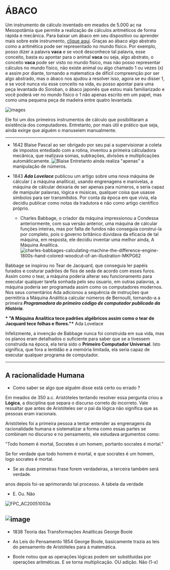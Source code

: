 # **ÁBACO**
Um instrumento de cálculo inventado em meados de 5.000 ac na Mesopotâmia que permite a realização de cálculos aritméticos de forma rápida e mecânica. Para baixar um ábaco em seu dispositivo ou aprender mais sobre este instrumento, [clique aqui](https://play.google.com/store/apps/details?id=br.net.btco.soroban&hl=pt_BR).
Graças ao ábaco algo abstrato como a aritmética pode ser representado no mundo físico.
Por exemplo, posso dizer a palavra **vaca** e se você desconhece tal palavra, esse conceito, basta eu apontar para o animal **vaca** ou seja, algo abstrato, o conceito **vaca** pode ser visto no mundo físico, mas não posso representar cálculos no mundo físico, não existe animal ou algo chamado 1 ou vezes (x) e assim por diante, tornando a matematica de díficil compreenção por ser algo abstrado, mas o ábaco nos ajudou a resolver isso, agora se eu disser 1, e se você nunca viu esse conceito na vida, eu posso apontar para uma peça levantada do Soroban, o ábaco japonês que estou mais familiarizado e você poderá ver no mundo físico o 1 não apenas escrito em um papel, mas como uma pequena peça de madeira entre quatro levantada.

![images](https://github.com/Augustooliveira123/Estudos/assets/169821762/2ce8743f-4488-4450-bd86-63d113d0b740)

Ele foi um dos primeiros instrumentos de cálculo que posibilitaram a existência dos computadores.
Entretanto, por mais útil e prático que seja, ainda exirge que alguém o manuseiem manualmente. 
***
* 1642 Blaise Pascal ao ser obrigado por seu pai a supervisionar a coleta de impostos entediado com a rotina, inventou a primeira cálculadora mecânica, que realizava somas, subtrações, divisões e multiplicações automáticamente.
![Blaise](https://github.com/Augustooliveira123/Estudos/assets/169821762/4a82cc32-35ef-4c99-91a0-e8545e6ff6c9)
Entretanto ainda realiza "apenas" a manipulação de números.

* 1843 __*Ada Lovelace*__ publicou um artigo sobre uma nova máquina de cálcular ( a máquina analítica), usando engrenagens e manivelas, a máquina de cálcular deixaria de ser apenas para números, e seria capaz de manipular palavras, lógica e músicas, qualquer coisa que usasse símbolos para ser transmitidos. Por conta da época em que vivia, ela decidiu publicar como notas da tradutora e não como artigo cientifíco próprio.

   * Charles Babbage, o criador da máquina impressionou a Condessa anteriormente, com sua versão anterior, uma máquina de cálcular funções inteiras, mas por falta de fundos não conseguia construi-la por completo, pois o governo britânico dúvidava da eficacia de tal máquina, em resposta, ele decidiu inventar uma melhor ainda, A Máquina Analítica.
![charles-babbages-calculating-machine-the-difference-engine-1800s-hand-colored-woodcut-of-an-illustration-MKPG62](https://github.com/Augustooliveira123/Estudos/assets/169821762/c6d535c7-8d77-4c98-82c4-548c177aeb13)

Babbage se inspirou no Tear de Jacquard, que conseguia ler papéis furados e costurar padrões de fios de seda de acordo com esses furos. Assim como o tear, a máquina poderia alterar seu funcionamento para executar qualquer tarefa sonhada pelo seu úsuario, em outras palavras, a máquina poderia ser programada assim como os computadores modernos. Nos seus comentários Ada adicionou a sequência de instruções que permitiria a Máquina Análitica calcular números de Bernoulli, tornando-a a primeira __*Programadora do primeiro código de computador publicado da História*__. 

__* "A Máquina Analítica tece padrões algébricos assim como o tear de Jacquard tece folhas e flores."*__ Ada Lovelace

Infelizmente, a invenção de Babbage nunca foi construida em sua vida, mas os planos eram detalhados o suficiente para saber que se a tivessem construida na época, ela teria sido o **Primeiro Computador Universal**. Isto significa, que fora a lentidão e a memória limitada, ela seria capaz de executar qualquer programa de computador.
***
## A racionalidade Humana
* Como saber se algo que alguém disse está certo ou errado ?
  
Em meados de 350 a.c. Aristóteles tentando resolver essa pergunta criou a **Lógica**, a disciplina que separa o discurso correto do incorreto.
Vale ressaltar que antes de Aristóteles ser o pai da lógica não significa que as pessoas eram iracionais.

Aristóteles foi a primeira pessoa a tentar entender as engrenagens da racionalidade humana e sistematizar a forma como essas partes se combinam no discurso e no pensamento, ele estudava argumentos como:

"Todo homem é mortal, Socrates é um homem, portanto socrates é mortal."

Se for verdade que todo homem é mortal, e que socrates é um homem, logo socrates é mortal.

* Se as duas primeiras frase forem verdadeiras, a terceira também será verdade.

anos depois foi-se aprimorando tal processo. A tabela da verdade

* E. Ou. Não

![FPC_AC20051003a](https://github.com/Augustooliveira123/Estudos/assets/169821762/be41ad1b-e546-408d-9e58-ef4a6f2f8e51)


![image](https://github.com/Augustooliveira123/Estudos/assets/169821762/8894b3fa-f250-4eb3-86ba-952be9feba1f)
---
* 1838 Teoria das Transformações Analíticas George Boole

* As Leis do Pensamento 1854 George Boole, basicamente trazia as leis do pensamento de Aristóteles para à matemática.

* Boole notou que as operações lógicas podem ser substítuidas por operações aritméticas. E se torna multiplicação. OU adição. Não (1-x)








